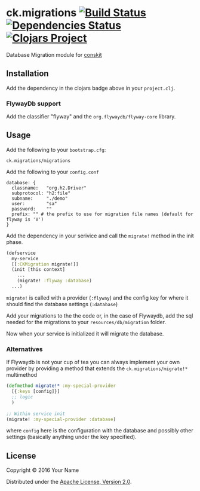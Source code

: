 # ck.migrations [![Build Status](https://travis-ci.org/conskit/ck.migrations.svg?branch=master)](https://travis-ci.org/conskit/ck.migrations) [![Dependencies Status](https://jarkeeper.com/conskit/ck.migrations/status.svg)](https://jarkeeper.com/conskit/ck.migrations) [![Clojars Project](https://img.shields.io/clojars/v/ck.migrations.svg)](https://clojars.org/ck.migrations)

Database Migration module for [conskit](https://github.com/conskit/conskit)

## Installation
Add the dependency in the clojars badge above in your `project.clj`.

### FlywayDb support
Add the classifier "flyway" and the `org.flywaydb/flyway-core` library.

## Usage

Add the following to your `bootstrap.cfg`:

```
ck.migrations/migrations
```

Add the following to your `config.conf`

```properties
database: {
  classname:   "org.h2.Driver"
  subprotocol: "h2:file"
  subname:     "./demo"
  user:        "sa"
  password:    ""
  prefix: "" # the prefix to use for migration file names (default for flyway is 'V')
}
```

Add the dependency in your serivice and call the `migrate!` method in the init phase.

```clojure
(defservice
  my-service
  [[:CKMigration migrate!]]
  (init [this context]
    ...
    (migrate! :flyway :database)
  ...)
```

`migrate!` is called with a provider (`:flyway`) and the config key for where it should find the database settings (`:database`)

Add your migrations to the the code or, in the case of Flywaydb, add the sql needed for the migrations to your `resources/db/migration` folder.

Now when your service is initialized it will migrate the database.

### Alternatives
If Flywaydb is not your cup of tea you can always implement your own provider by providing a method that extends the `ck.migrations/migrate!*` multimethod

```clojure
(defmethod migrate!* :my-special-provider
  [{:keys [config]}]
  ;; logic
  )
  
;; Within service init
(migrate! :my-special-provider :database)
```

where `config` here is the configuration with the database and possibly other settings (basically anything under the key specified).

## License

Copyright © 2016 Your Name

Distributed under the [Apache License, Version 2.0](http://www.apache.org/licenses/LICENSE-2.0.html).
